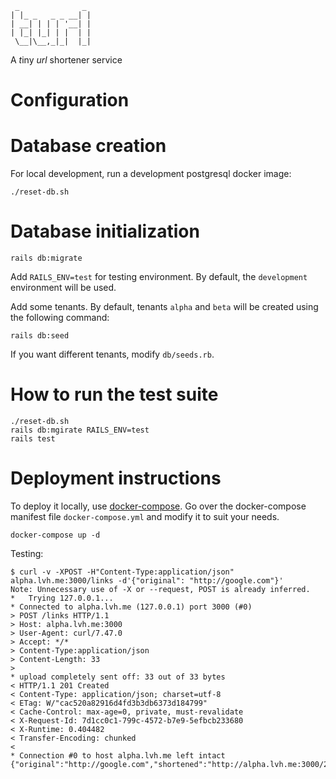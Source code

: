 ```
 _              _
| |_ _   _ _ __| |
| __| | | | '__| |
| |_| |_| | |  | |
 \__|\__,_|_|  |_|
```

A *t*iny *url* shortener service

Configuration
=============

Database creation
=================

For local development, run a development postgresql docker image:

    ./reset-db.sh

Database initialization
=======================

    rails db:migrate

Add `RAILS_ENV=test` for testing environment. By default, the `development` environment will be used.

Add some tenants. By default, tenants `alpha` and `beta` will be created using the following command:

    rails db:seed

If you want different tenants, modify `db/seeds.rb`.

How to run the test suite
=========================

    ./reset-db.sh
    rails db:mgirate RAILS_ENV=test
    rails test

Deployment instructions
=======================

To deploy it locally, use [docker-compose](https://docs.docker.com/compose/).
Go over the docker-compose manifest file `docker-compose.yml` and modify it to suit your needs.

    docker-compose up -d

Testing:

    $ curl -v -XPOST -H"Content-Type:application/json" alpha.lvh.me:3000/links -d'{"original": "http://google.com"}'
    Note: Unnecessary use of -X or --request, POST is already inferred.
    *   Trying 127.0.0.1...
    * Connected to alpha.lvh.me (127.0.0.1) port 3000 (#0)
    > POST /links HTTP/1.1
    > Host: alpha.lvh.me:3000
    > User-Agent: curl/7.47.0
    > Accept: */*
    > Content-Type:application/json
    > Content-Length: 33
    >
    * upload completely sent off: 33 out of 33 bytes
    < HTTP/1.1 201 Created
    < Content-Type: application/json; charset=utf-8
    < ETag: W/"cac520a82916d4fd3b3db6373d184799"
    < Cache-Control: max-age=0, private, must-revalidate
    < X-Request-Id: 7d1cc0c1-799c-4572-b7e9-5efbcb233680
    < X-Runtime: 0.404482
    < Transfer-Encoding: chunked
    <
    * Connection #0 to host alpha.lvh.me left intact
    {"original":"http://google.com","shortened":"http://alpha.lvh.me:3000/2sEC"}
